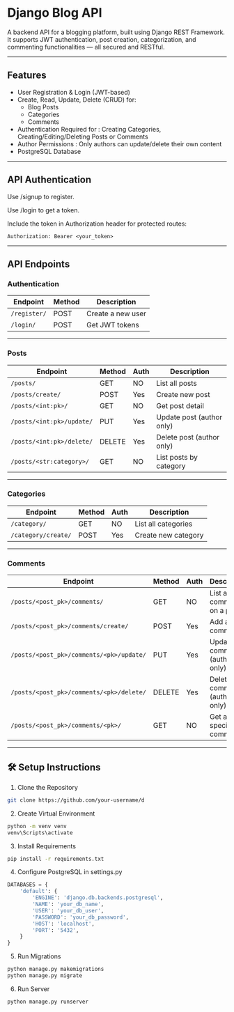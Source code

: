 # Django Blog API

A backend API for a blogging platform, built using Django REST Framework. It supports JWT authentication, post creation, categorization, and commenting functionalities — all secured and RESTful.

---

## Features

- User Registration & Login (JWT-based)
- Create, Read, Update, Delete (CRUD) for:
  - Blog Posts
  - Categories
  - Comments
- Authentication Required for : Creating Categories, Creating/Editing/Deleting Posts or Comments
- Author Permissions : Only authors can update/delete their own content
- PostgreSQL Database

---

## API Authentication

Use /signup to register.

Use /login to get a token.

Include the token in Authorization header for protected routes:

```
Authorization: Bearer <your_token>
```

---

## API Endpoints

### Authentication

| Endpoint     | Method | Description       |
| ------------ | ------ | ----------------- |
| `/register/` | POST   | Create a new user |
| `/login/`    | POST   | Get JWT tokens    |

---

### Posts

| Endpoint                  | Method | Auth | Description               |
| ------------------------- | ------ | ---- | ------------------------- |
| `/posts/`                 | GET    | NO   | List all posts            |
| `/posts/create/`          | POST   | Yes  | Create new post           |
| `/posts/<int:pk>/`        | GET    | NO   | Get post detail           |
| `/posts/<int:pk>/update/` | PUT    | Yes  | Update post (author only) |
| `/posts/<int:pk>/delete/` | DELETE | Yes  | Delete post (author only) |
| `/posts/<str:category>/`  | GET    | NO   | List posts by category    |

---

### Categories

| Endpoint            | Method | Auth | Description         |
| ------------------- | ------ | ---- | ------------------- |
| `/category/`        | GET    | NO   | List all categories |
| `/category/create/` | POST   | Yes  | Create new category |

---

### Comments

| Endpoint                                 | Method | Auth | Description                  |
| ---------------------------------------- | ------ | ---- | ---------------------------- |
| `/posts/<post_pk>/comments/`             | GET    | NO   | List all comments on a post  |
| `/posts/<post_pk>/comments/create/`      | POST   | Yes  | Add a comment                |
| `/posts/<post_pk>/comments/<pk>/update/` | PUT    | Yes  | Update comment (author only) |
| `/posts/<post_pk>/comments/<pk>/delete/` | DELETE | Yes  | Delete comment (author only) |
| `/posts/<post_pk>/comments/<pk>/`        | GET    | NO   | Get a specific comment       |

---

## 🛠️ Setup Instructions

1. Clone the Repository

```bash
git clone https://github.com/your-username/d
```

2. Create Virtual Environment

```bash
python -m venv venv
venv\Scripts\activate
```

3. Install Requirements

```bash
pip install -r requirements.txt
```

4. Configure PostgreSQL in settings.py

```python
DATABASES = {
    'default': {
        'ENGINE': 'django.db.backends.postgresql',
        'NAME': 'your_db_name',
        'USER': 'your_db_user',
        'PASSWORD': 'your_db_password',
        'HOST': 'localhost',
        'PORT': '5432',
    }
}
```

5. Run Migrations

```bash
python manage.py makemigrations
python manage.py migrate
```

6. Run Server

```bash
python manage.py runserver
```
